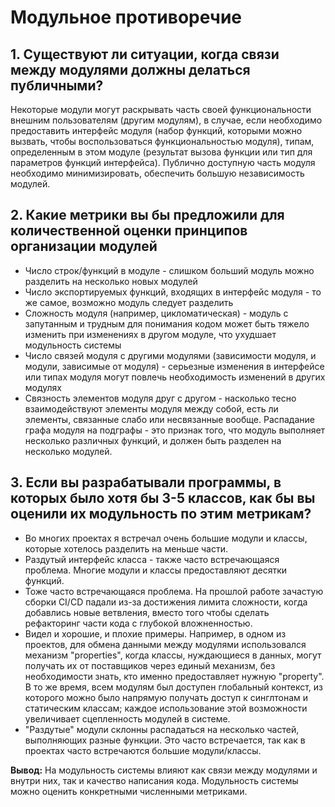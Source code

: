 # Модульное противоречие
## 1. Существуют ли ситуации, когда связи между модулями должны делаться публичными?
Некоторые модули могут раскрывать часть своей функциональности внешним пользователям (другим модулям), в случае, если
необходимо предоставить интерфейс модуля (набор функций, которыми можно вызвать, чтобы воспользоваться функциональностью
модуля), типам, определенным в этом модуле (результат вызова функции или тип для параметров функций интерфейса).
Публично доступную часть модуля необходимо минимизировать, обеспечить большую независимость модулей.
## 2. Какие метрики вы бы предложили для количественной оценки принципов организации модулей
- Число строк/функций в модуле - слишком больший модуль можно разделить на несколько новых модулей
- Число экспортируемых функций, входящих в интерфейс модуля - то же самое, возможно модуль следует разделить
- Сложность модуля (например, цикломатическая) - модуль с запутанным и трудным для понимания кодом может быть тяжело изменить при изменениях в другом модуле, что ухудшает модульность системы
- Число связей модуля с другими модулями (зависимости модуля, и модули, зависимые от модуля) - серьезные изменения в интерфейсе или типах модуля могут повлечь необходимость изменений в других модулях
- Связность элементов модуля друг с другом - насколько тесно взаимодействуют элементы модуля между собой, есть ли элементы, связанные слабо или несвязанные вообще. Распадание графа модуля на подграфы - это признак того, что модуль выполняет несколько различных функций, и должен быть разделен на несколько модулей.
## 3. Если вы разрабатывали программы, в которых было хотя бы 3-5 классов, как бы вы оценили их модульность по этим метрикам?
- Во многих проектах я встречал очень большие модули и классы, которые хотелось разделить на меньше части.
- Раздутый интерфейс класса - также часто встречающаяся проблема. Многие модули и классы предоставляют десятки функций.
- Тоже часто встречающаяся проблема. На прошлой работе зачастую сборки CI/CD падали из-за достижения лимита сложности, когда добавлись новые ветвления, вместо того чтобы сделать рефакторинг части кода с глубокой вложненностью.
- Видел и хорошие, и плохие примеры. Например, в одном из проектов, для обмена данными между модулями использовался механизм "properties", когда классы, нуждающиеся в данных, могут получать их от поставщиков через единый механизм, без необходимости знать, кто именно предоставляет нужную "property". В то же время, всем модулям был доступен глобальный контекст, из которого можно было напрямую получать доступ к синглтонам и статическим классам; каждое использование этой возможности увеличивает сцепленность модулей в системе.
- "Раздутые" модули склонны распадаться на несколько частей, выполняющих разные функции. Это часто встречается, так как в проектах часто встречаются большие модули/классы.

**Вывод:** На модульность системы влияют как связи между модулями и внутри них, так и качество написания кода. Модульность системы можно оценить конкретными численными метриками.